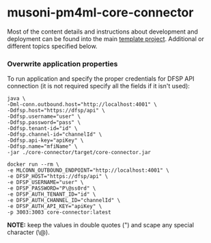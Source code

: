 # musoni-pm4ml-core-connector

Most of the content details and instructions about development and deployment can be found into
the main [template project](https://github.com/pm4ml/template-rest-pm4ml-core-connector).
Additional or different topics specified below.

### Overwrite application properties

To run application and specify the proper credentials for DFSP API connection
(it is not required specify all the fields if it isn't used):
```
java \
-Dml-conn.outbound.host="http://localhost:4001" \
-Ddfsp.host="https://dfsp/api" \
-Ddfsp.username="user" \
-Ddfsp.password="pass" \
-Ddfsp.tenant-id="id" \
-Ddfsp.channel-id="channelId" \
-Ddfsp.api-key="apiKey" \
-Ddfsp.name="mfiName" \
-jar ./core-connector/target/core-connector.jar
```
```
docker run --rm \
-e MLCONN_OUTBOUND_ENDPOINT="http://localhost:4001" \
-e DFSP_HOST="https://dfsp/api" \
-e DFSP_USERNAME="user" \
-e DFSP_PASSWORD="P\@ss0rd" \
-e DFSP_AUTH_TENANT_ID="id" \
-e DFSP_AUTH_CHANNEL_ID="channelId" \
-e DFSP_AUTH_API_KEY="apiKey" \
-p 3003:3003 core-connector:latest
```
**NOTE:** keep the values in double quotes (") and scape any special character (\\@).
